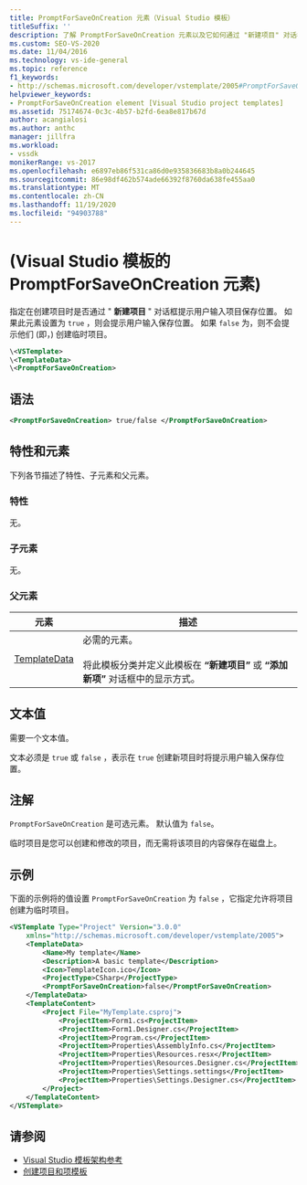 ```yaml
---
title: PromptForSaveOnCreation 元素（Visual Studio 模板）
titleSuffix: ''
description: 了解 PromptForSaveOnCreation 元素以及它如何通过 "新建项目" 对话框来指定是否提示用户输入项目保存位置。
ms.custom: SEO-VS-2020
ms.date: 11/04/2016
ms.technology: vs-ide-general
ms.topic: reference
f1_keywords:
- http://schemas.microsoft.com/developer/vstemplate/2005#PromptForSaveOnCreation
helpviewer_keywords:
- PromptForSaveOnCreation element [Visual Studio project templates]
ms.assetid: 75174674-0c3c-4b57-b2fd-6ea8e817b67d
author: acangialosi
ms.author: anthc
manager: jillfra
ms.workload:
- vssdk
monikerRange: vs-2017
ms.openlocfilehash: e6897eb86f531ca86d0e935836683b8a0b244645
ms.sourcegitcommit: 86e98df462b574ade66392f8760da638fe455aa0
ms.translationtype: MT
ms.contentlocale: zh-CN
ms.lasthandoff: 11/19/2020
ms.locfileid: "94903788"
---
```

# <a name="promptforsaveoncreation-element-visual-studio-templates"></a> (Visual Studio 模板的 PromptForSaveOnCreation 元素) 

指定在创建项目时是否通过 " **新建项目** " 对话框提示用户输入项目保存位置。 如果此元素设置为 `true` ，则会提示用户输入保存位置。 如果 `false` 为，则不会提示他们 (即，) 创建临时项目。

```xml
\<VSTemplate>
\<TemplateData>
\<PromptForSaveOnCreation>
```

## <a name="syntax"></a>语法

```xml
<PromptForSaveOnCreation> true/false </PromptForSaveOnCreation>
```

## <a name="attributes-and-elements"></a>特性和元素
 下列各节描述了特性、子元素和父元素。

### <a name="attributes"></a>特性
 无。

### <a name="child-elements"></a>子元素
 无。

### <a name="parent-elements"></a>父元素

|元素|描述|
|-------------|-----------------|
|[TemplateData](../extensibility/templatedata-element-visual-studio-templates.md)|必需的元素。<br /><br /> 将此模板分类并定义此模板在 **“新建项目”** 或 **“添加新项”** 对话框中的显示方式。|

## <a name="text-value"></a>文本值
 需要一个文本值。

 文本必须是 `true` 或 `false` ，表示在 `true` 创建新项目时将提示用户输入保存位置。

## <a name="remarks"></a>注解
 `PromptForSaveOnCreation` 是可选元素。 默认值为 `false`。

 临时项目是您可以创建和修改的项目，而无需将该项目的内容保存在磁盘上。

## <a name="example"></a>示例
 下面的示例将的值设置 `PromptForSaveOnCreation` 为 `false` ，它指定允许将项目创建为临时项目。

```xml
<VSTemplate Type="Project" Version="3.0.0"
    xmlns="http://schemas.microsoft.com/developer/vstemplate/2005">
    <TemplateData>
        <Name>My template</Name>
        <Description>A basic template</Description>
        <Icon>TemplateIcon.ico</Icon>
        <ProjectType>CSharp</ProjectType>
        <PromptForSaveOnCreation>false</PromptForSaveOnCreation>
    </TemplateData>
    <TemplateContent>
        <Project File="MyTemplate.csproj">
            <ProjectItem>Form1.cs<ProjectItem>
            <ProjectItem>Form1.Designer.cs</ProjectItem>
            <ProjectItem>Program.cs</ProjectItem>
            <ProjectItem>Properties\AssemblyInfo.cs</ProjectItem>
            <ProjectItem>Properties\Resources.resx</ProjectItem>
            <ProjectItem>Properties\Resources.Designer.cs</ProjectItem>
            <ProjectItem>Properties\Settings.settings</ProjectItem>
            <ProjectItem>Properties\Settings.Designer.cs</ProjectItem>
        </Project>
    </TemplateContent>
</VSTemplate>
```

## <a name="see-also"></a>请参阅

- [Visual Studio 模板架构参考](../extensibility/visual-studio-template-schema-reference.md)
- [创建项目和项模板](../ide/creating-project-and-item-templates.md)
